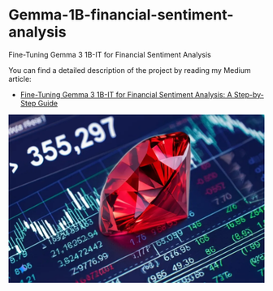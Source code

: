 # Gemma-1B-financial-sentiment-analysis
Fine-Tuning Gemma 3 1B-IT for Financial Sentiment Analysis

You can find a detailed description of the project by reading my Medium article:
* [Fine-Tuning Gemma 3 1B-IT for Financial Sentiment Analysis: A Step-by-Step Guide](https://medium.com/@lucamassaron/fine-tuning-gemma-3-1b-it-for-financial-sentiment-analysis-a-step-by-step-guide-1a025d2fc75d)

![Gemma in finance](./gemma.png)
